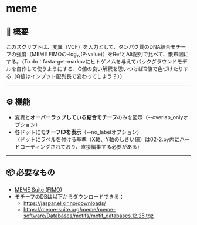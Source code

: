 # meme

## 🧬 概要

このスクリプトは、変異（VCF）を入力として、タンパク質のDNA結合モチーフの強度（MEME FIMOの-log₁₀(P-value)）をRefとAlt配列で比べて、散布図にする。（To do：fasta-get-markovにヒトゲノムを与えてバックグラウンドモデルを自作して使うようにする、Q値の良い解釈を思いつけばQ値で色づけたりする（Q値はインプット配列長で変わってしまう？））


---

## ⚙️ 機能

- 変異と**オーバーラップしている結合モチーフ**のみを図示（--overlap_onlyオプション）
- 各ドットに**モチーフIDを表示**（--no_labelオプション）  
  （ドットにラベルを付ける基準（X軸、Y軸のしきい値）は02-2.py内にハードコーディングされており、直接編集する必要がある）


---

## 📦 必要なもの
- [MEME Suite (FIMO)](https://meme-suite.org/)
- モチーフのDBは以下からダウンロードできる：
  - https://jaspar.elixir.no/downloads/
  - https://meme-suite.org/meme/meme-software/Databases/motifs/motif_databases.12.25.tgz
  

